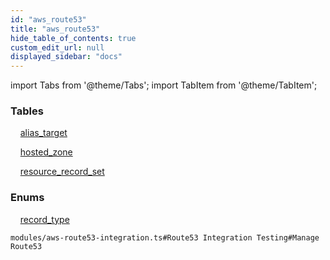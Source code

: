 ```yaml
---
id: "aws_route53"
title: "aws_route53"
hide_table_of_contents: true
custom_edit_url: null
displayed_sidebar: "docs"
---
```


import Tabs from '@theme/Tabs';
import TabItem from '@theme/TabItem';

<Tabs queryString="view">
  <TabItem value="components" label="Components" default>

### Tables

    [alias_target](../../aws/tables/aws_route53_entity_alias_target.AliasTarget)

    [hosted_zone](../../aws/tables/aws_route53_entity_hosted_zone.HostedZone)

    [resource_record_set](../../aws/tables/aws_route53_entity_resource_records_set.ResourceRecordSet)

### Enums
    [record_type](../../aws/enums/aws_route53_entity_resource_records_set.RecordType)

</TabItem>
  <TabItem value="code-examples" label="Code examples">

```testdoc
modules/aws-route53-integration.ts#Route53 Integration Testing#Manage Route53
```

</TabItem>
</Tabs>
